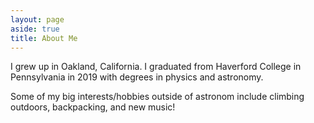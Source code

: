 ```yaml
---
layout: page
aside: true
title: About Me
---
```


I grew up in Oakland, California. I graduated from Haverford College in Pennsylvania in 2019 with degrees in physics and astronomy.

Some of my big interests/hobbies outside of astronom include climbing outdoors, backpacking, and new music!
